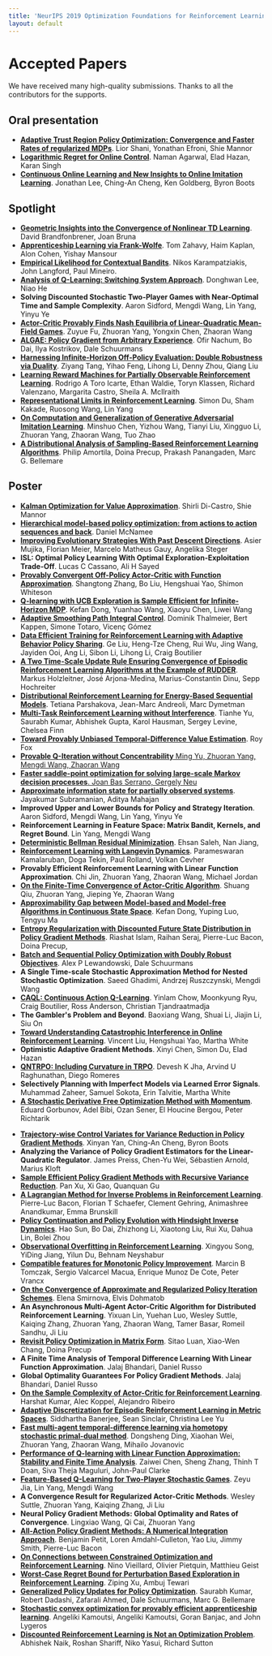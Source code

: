 ```yaml
---
title: 'NeurIPS 2019 Optimization Foundations for Reinforcement Learning Workshop'
layout: default
---
```



# Accepted Papers

We have received many high-quality submissions. Thanks to all the contributors for the supports.

<!-- The order below is random. 
Some papers will be selected to give an additional oral/spotlight presentation, which will be announced soon. -->

## Oral presentation
- <a href="assets/accepted_papers/2.pdf">**Adaptive Trust Region Policy Optimization: Convergence and Faster Rates of regularized MDPs**</a>. Lior Shani, Yonathan Efroni, Shie Mannor
- <a href="assets/accepted_papers/37.pdf">**Logarithmic Regret for Online Control**</a>. Naman Agarwal, Elad Hazan, Karan Singh	
- <a href="assets/accepted_papers/55.pdf">**Continuous Online Learning and New Insights to Online Imitation Learning**</a>. Jonathan Lee, Ching-An Cheng, Ken Goldberg, Byron Boots

## Spotlight
- <a href="assets/accepted_papers/7.pdf">**Geometric Insights into the Convergence of Nonlinear TD Learning**</a>. David Brandfonbrener, Joan Bruna
- <a href="assets/accepted_papers/10.pdf">**Apprenticeship Learning via Frank-Wolfe**</a>.  Tom Zahavy, Haim Kaplan, Alon Cohen, Yishay Mansour	
- <a href="assets/accepted_papers/22.pdf">**Empirical Likelihood for Contextual Bandits**</a>. Nikos Karampatziakis, John Langford, Paul Mineiro.
- <a href="assets/accepted_papers/27.pdf">**Analysis of Q-Learning: Switching System Approach**</a>. Donghwan Lee, Niao He
- **Solving Discounted Stochastic Two-Player Games with Near-Optimal Time and Sample Complexity**. Aaron Sidford, Mengdi Wang, Lin Yang, Yinyu Ye
- <a href="assets/accepted_papers/42.pdf">**Actor-Critic Provably Finds Nash Equilibria of Linear-Quadratic Mean-Field Games**</a>. Zuyue Fu, Zhuoran Yang, Yongxin Chen, Zhaoran Wang
- <a href="assets/accepted_papers/44.pdf">**ALGAE: Policy Gradient from Arbitrary Experience**</a>.	Ofir Nachum, Bo Dai, Ilya  Kostrikov, Dale  Schuurmans
- <a href="assets/accepted_papers/48.pdf">**Harnessing Infinite-Horizon Off-Policy Evaluation: Double Robustness via Duality**</a>. Ziyang Tang, Yihao Feng, Lihong Li, Denny Zhou, Qiang Liu
- <a href="assets/accepted_papers/49.pdf">**Learning Reward Machines for Partially Observable Reinforcement Learning**</a>. Rodrigo A Toro Icarte, Ethan Waldie, Toryn  Klassen,  Richard Valenzano, Margarita  Castro, Sheila A.  McIlraith	
- <a href="assets/accepted_papers/53.pdf">**Representational Limits in Reinforcement Learning**</a>. Simon Du, Sham Kakade, Ruosong Wang, Lin Yang
- <a href="assets/accepted_papers/54.pdf">**On Computation and Generalization of Generative Adversarial Imitation Learning**</a>. Minshuo Chen, Yizhou Wang, Tianyi  Liu, Xingguo Li, Zhuoran Yang, Zhaoran Wang, Tuo Zhao
- <a href="assets/accepted_papers/69.pdf">**A Distributional Analysis of Sampling-Based Reinforcement Learning Algorithms**</a>. Philip Amortila, Doina Precup, Prakash  Panangaden, Marc G. Bellemare	

## Poster

- <a href="assets/accepted_papers/17.pdf">**Kalman Optimization for Value Approximation**</a>. Shirli Di-Castro, Shie Mannor
- <a href="assets/accepted_papers/51.pdf">**Hierarchical model-based policy optimization: from actions to action sequences and back**</a>. Daniel McNamee
- <a href="assets/accepted_papers/35.pdf">**Improving Evolutionary Strategies With Past Descent Directions**</a>. Asier Mujika, Florian Meier, Marcelo Matheus Gauy, Angelika Steger
- **ISL: Optimal Policy Learning With Optimal Exploration-Exploitation Trade-Off**. Lucas C Cassano, Ali H Sayed
- <a href="assets/accepted_papers/13.pdf">**Provably Convergent Off-Policy Actor-Critic with Function Approximation**</a>. Shangtong Zhang, Bo Liu, Hengshuai Yao, Shimon Whiteson
- <a href="assets/accepted_papers/18.pdf">**Q-learning with UCB Exploration is Sample Efficient for Infinite-Horizon MDP**</a>.	Kefan Dong, Yuanhao Wang, Xiaoyu Chen, Liwei Wang
- <a href="assets/accepted_papers/21.pdf">**Adaptive Smoothing Path Integral Control**</a>. Dominik Thalmeier, Bert Kappen, Simone Totaro, Vicenç Gómez
- <a href="assets/accepted_papers/65.pdf">**Data Efficient Training for Reinforcement Learning with Adaptive Behavior Policy Sharing**</a>. Ge Liu, Heng-Tze Cheng, Rui  Wu, Jing  Wang, Jayiden Ooi, Ang Li, Sibon Li, Lihong Li, Craig Boutilier
- <a href="assets/accepted_papers/11.pdf">**A Two Time-Scale Update Rule Ensuring Convergence of Episodic Reinforcement Learning Algorithms at the Example of RUDDER**</a>. Markus 	Holzleitner, José Arjona-Medina, Marius-Constantin  Dinu, Sepp  Hochreiter
- <a href="assets/accepted_papers/34.pdf">**Distributional Reinforcement Learning for Energy-Based Sequential Models**</a>. Tetiana Parshakova, Jean-Marc Andreoli, Marc Dymetman
- <a href="assets/accepted_papers/16.pdf">**Multi-Task Reinforcement Learning without Interference**</a>. Tianhe Yu, Saurabh Kumar, Abhishek Gupta, Karol Hausman, Sergey Levine, Chelsea Finn
- <a href="assets/accepted_papers/73.pdf">**Toward Provably Unbiased Temporal-Difference Value Estimation**</a>. Roy Fox
- <a href="assets/accepted_papers/60.pdf">**Provable Q-Iteration without Concentrability** Ming Yu, Zhuoran Yang, Mengdi Wang, Zhaoran Wang
- **Faster saddle-point optimization for solving large-scale Markov decision processes**. Joan Bas Serrano, Gergely Neu
- <a href="assets/accepted_papers/45.pdf">**Approximate information state for partially observed systems**</a>. Jayakumar Subramanian, Aditya Mahajan
- **Improved Upper and Lower Bounds for Policy and Strategy Iteration**. Aaron Sidford, Mengdi Wang, Lin  Yang, Yinyu Ye
- **Reinforcement Learning in Feature Space: Matrix Bandit, Kernels, and Regret Bound**. Lin Yang, Mengdi Wang
- <a href="assets/accepted_papers/8.pdf">**Deterministic Bellman Residual Minimization**</a>. Ehsan Saleh, Nan Jiang,
- <a href="assets/accepted_papers/36.pdf">**Reinforcement Learning with Langevin Dynamics**</a>. Parameswaran Kamalaruban, Doga Tekin, Paul Rolland, Volkan Cevher
- **Provably Efficient Reinforcement Learning with Linear Function Approximation**. Chi Jin, Zhuoran Yang, Zhaoran Wang, Michael Jordan
- <a href="assets/accepted_papers/43.pdf">**On the Finite-Time Convergence of Actor-Critic Algorithm**</a>.	Shuang Qiu, Zhuoran Yang, Jieping Ye, Zhaoran Wang
- <a href="assets/accepted_papers/67.pdf">**Approximability Gap between Model-based and Model-free Algorithms in Continuous State Space**</a>. Kefan Dong, Yuping Luo, Tengyu Ma
- <a href="assets/accepted_papers/15.pdf">**Entropy Regularization with Discounted Future State Distribution in Policy Gradient Methods**</a>. Riashat Islam, Raihan Seraj, Pierre-Luc Bacon, Doina Precup,
- <a href="assets/accepted_papers/75.pdf">**Batch and Sequential Policy Optimization with Doubly Robust Objectives**</a>. Alex P Lewandowski, Dale Schuurmans
- **A Single Time-scale Stochastic Approximation Method for Nested Stochastic Optimization**. Saeed Ghadimi, Andrzej Ruszczynski, Mengdi Wang
- <a href="assets/accepted_papers/63.pdf">**CAQL: Continuous Action Q-Learning**</a>. Yinlam Chow, Moonkyung Ryu, Craig Boutilier, Ross Anderson, Christian Tjandraatmadja 
- **The Gambler's Problem and Beyond**. Baoxiang Wang, Shuai  Li, Jiajin Li, Siu	On
- <a href="assets/accepted_papers/52.pdf">**Toward Understanding Catastrophic Interference in Online Reinforcement Learning**</a>. Vincent Liu, Hengshuai Yao, Martha White
- **Optimistic Adaptive Gradient Methods**. Xinyi Chen, Simon Du, Elad Hazan
- <a href="assets/accepted_papers/38.pdf">**QNTRPO: Including Curvature in TRPO**</a>. Devesh K Jha, Arvind U Raghunathan, Diego Romeres
- **Selectively Planning with Imperfect Models via Learned Error Signals**. Muhammad Zaheer, Samuel Sokota, Erin Talvitie, Martha White
- <a href="assets/accepted_papers/6.pdf">**A Stochastic Derivative Free Optimization Method with Momentum**</a>. Eduard Gorbunov, Adel Bibi, Ozan Sener, El Houcine Bergou, Peter Richtarik
<!-- <a href="assets/accepted_papers/42.pdf">**Actor-Critic Provably Finds Nash Equilibria of Linear-Quadratic Mean-Field Games**</a>. Zuyue Fu, Zhuoran Yang, Yongxin Chen, Zhaoran Wang-->
- <a href="assets/accepted_papers/29.pdf">**Trajectory-wise Control Variates for Variance Reduction in Policy Gradient Methods**</a>. Xinyan Yan, Ching-An Cheng, Byron Boots
- **Analyzing the Variance of Policy Gradient Estimators for the Linear-Quadratic Regulator**. James Preiss, Chen-Yu Wei, Sébastien Arnold, Marius Kloft
- <a href="assets/accepted_papers/3.pdf">**Sample Efficient Policy Gradient Methods with Recursive Variance Reduction**</a>. Pan Xu, Xi Gao, Quanquan Gu
- <a href="assets/accepted_papers/70.pdf">**A Lagrangian Method for Inverse Problems in Reinforcement Learning**</a>. Pierre-Luc Bacon, Florian T Schaefer, Clement Gehring, Animashree Anandkumar, Emma Brunskill
- <a href="assets/accepted_papers/19.pdf">**Policy Continuation and Policy Evolution with Hindsight Inverse Dynamics**</a>. Hao Sun, Bo Dai, Zhizhong Li, Xiaotong Liu, Rui  Xu, Dahua Lin, Bolei Zhou
- <a href="assets/accepted_papers/25.pdf">**Observational Overfitting in Reinforcement Learning**</a>. Xingyou Song, YiDing Jiang, Yilun Du, Behnam Neyshabur
- <a href="assets/accepted_papers/71.pdf">**Compatible features for Monotonic Policy Improvement**</a>. Marcin B Tomczak, Sergio Valcarcel Macua, Enrique Munoz De Cote, Peter Vrancx
- <a href="assets/accepted_papers/41.pdf">**On the Convergence of Approximate and Regularized Policy Iteration Schemes**</a>. Elena Smirnova, Elvis Dohmatob
- **An Asynchronous Multi-Agent Actor-Critic Algorithm for Distributed Reinforcement Learning**. Yixuan Lin, Yuehan Luo, Wesley Suttle, Kaiqing Zhang, Zhuoran Yang, Zhaoran  Wang, Tamer Basar, Romeil Sandhu, Ji Liu
- <a href="assets/accepted_papers/20.pdf">**Revisit Policy Optimization in Matrix Form**</a>. Sitao Luan, Xiao-Wen Chang, Doina Precup
- **A Finite Time Analysis of Temporal Difference Learning With Linear Function Approximation**. Jalaj Bhandari, Daniel Russo
- **Global Optimality Guarantees For Policy Gradient Methods**. Jalaj Bhandari, Daniel Russo
- <a href="assets/accepted_papers/39.pdf">**On the Sample Complexity of Actor-Critic for Reinforcement Learning**</a>. Harshat Kumar, Alec Koppel, Alejandro Ribeiro
- <a href="assets/accepted_papers/1.pdf">**Adaptive Discretization for Episodic Reinforcement Learning in Metric Spaces**</a>. Siddhartha Banerjee, Sean Sinclair, Christina Lee Yu
- <a href="assets/accepted_papers/5.pdf">**Fast multi-agent temporal-difference learning via homotopy stochastic primal-dual method**</a>. Dongsheng Ding, Xiaohan Wei, Zhuoran Yang, Zhaoran Wang, Mihailo Jovanovic
- <a href="assets/accepted_papers/50.pdf">**Performance of Q-learning with Linear Function Approximation: Stability and Finite Time Analysis**</a>. Zaiwei Chen, Sheng Zhang, Thinh T Doan, Siva Theja Maguluri, John-Paul Clarke
- <a href="assets/accepted_papers/14.pdf">**Feature-Based Q-Learning for Two-Player Stochastic Games**</a>. Zeyu Jia, Lin Yang, Mengdi Wang
- **A Convergence Result for Regularized Actor-Critic Methods**. Wesley Suttle, Zhuoran  Yang, Kaiqing Zhang, Ji Liu
- **Neural Policy Gradient Methods: Global Optimality and Rates of Convergence**. Lingxiao Wang, Qi Cai, Zhuoran Yang
- <a href="assets/accepted_papers/72.pdf">**All-Action Policy Gradient Methods: A Numerical Integration Approach**</a>. Benjamin Petit, Loren Amdahl-Culleton, Yao Liu, Jimmy Smith, Pierre-Luc Bacon
- <a href="assets/accepted_papers/40.pdf">**On Connections between Constrained Optimization and Reinforcement Learning**</a>. Nino Vieillard, Olivier Pietquin, Matthieu Geist
- <a href="assets/accepted_papers/24.pdf">**Worst-Case Regret Bound for Perturbation Based Exploration in Reinforcement Learning**</a>. Ziping Xu, Ambuj Tewari
- <a href="assets/accepted_papers/68.pdf">**Generalized Policy Updates for Policy Optimization**</a>. Saurabh Kumar, Robert Dadashi, Zafarali Ahmed, Dale Schuurmans, Marc G. Bellemare
- <a href="assets/accepted_papers/74.pdf">**Stochastic convex optimization for provably efficient apprenticeship learning**</a>.  Angeliki Kamoutsi, Angeliki Kamoutsi, Goran Banjac, and John Lygeros
- <a href="assets/accepted_papers/66.pdf">**Discounted Reinforcement Learning is Not an Optimization Problem**</a>. Abhishek Naik, Roshan Shariff, Niko Yasui, Richard Sutton

